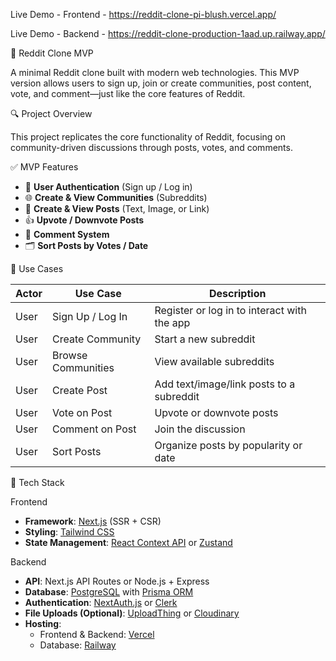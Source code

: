 
Live Demo - Frontend - https://reddit-clone-pi-blush.vercel.app/

Live Demo - Backend - https://reddit-clone-production-1aad.up.railway.app/

🧵 Reddit Clone MVP

A minimal Reddit clone built with modern web technologies. This MVP version allows users to sign up, join or create communities, post content, vote, and comment—just like the core features of Reddit.


 🔍 Project Overview

This project replicates the core functionality of Reddit, focusing on community-driven discussions through posts, votes, and comments.

✅ MVP Features

- 🔐 **User Authentication** (Sign up / Log in)
- 🌐 **Create & View Communities** (Subreddits)
- 📝 **Create & View Posts** (Text, Image, or Link)
- 👍 **Upvote / Downvote Posts**
- 💬 **Comment System**
- 🗂️ **Sort Posts by Votes / Date**



 🧠 Use Cases

| Actor | Use Case          | Description                                |
|-------|-------------------|--------------------------------------------|
| User  | Sign Up / Log In  | Register or log in to interact with the app|
| User  | Create Community  | Start a new subreddit                      |
| User  | Browse Communities| View available subreddits                  |
| User  | Create Post       | Add text/image/link posts to a subreddit   |
| User  | Vote on Post      | Upvote or downvote posts                   |
| User  | Comment on Post   | Join the discussion                        |
| User  | Sort Posts        | Organize posts by popularity or date       |



🧰 Tech Stack

 Frontend
- **Framework**: [Next.js](https://nextjs.org/) (SSR + CSR)
- **Styling**: [Tailwind CSS](https://tailwindcss.com/)
- **State Management**: [React Context API](https://reactjs.org/docs/context.html) or [Zustand](https://github.com/pmndrs/zustand)

 Backend
- **API**: Next.js API Routes or Node.js + Express
- **Database**: [PostgreSQL](https://www.postgresql.org/) with [Prisma ORM](https://www.prisma.io/)
- **Authentication**: [NextAuth.js](https://next-auth.js.org/) or [Clerk](https://clerk.dev/)
- **File Uploads (Optional)**: [UploadThing](https://uploadthing.com/) or [Cloudinary](https://cloudinary.com/)
- **Hosting**: 
  - Frontend & Backend: [Vercel](https://reddit-clone-pi-blush.vercel.app/)
  - Database: [Railway](https://reddit-clone-production-1aad.up.railway.app/)

